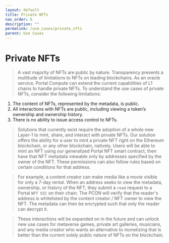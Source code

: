 ```yaml
---
layout: default
title: Private NFTs 
nav_order: 6
description: ""
permalink: /use_cases/private_nfts
parent: Use Cases
---
```



# Private NFTs
> A vast majority of NFTs are public by nature. Transparency presents a multitude of limitations to NFTs on leading blockchains. As an oracle service, Portal Compute can extend the current capabilities of L1 chains to handle private NFTs. To understand the use cases of private NFTs, consider the following limitations:
1. The content of NFTs, represented by the metadata, is public.
2. All interactions with NFTs are public, including viewing a token’s ownership and ownership history.
3. There is no ability to issue access control to NFTs.

>Solutions that currently exist require the adoption of a whole new Layer-1 to mint, share, and interact with private NFTs. Our solution offers the ability for a user to mint a private NFT right on the Ethereum blockchain, or any other blockchain, natively. Users will be able to mint an NFT using our generalized Portal NFT smart contract, then have that NFT metadata viewable only by addresses specified by the owner of the NFT. These permissions can also follow rules based on certain conditions for that address. 

> For example, a content creator can make media like a movie visible for only a 7-day rental. When an address seeks to view the metadata, ownership, or history of the NFT, they submit a `read` request to a Portal `NFT OIC` on their chain. The *PCON* will verify that the reader's address is whitelisted by the content creator / NFT owner to view the NFT. The metadata can then be encrypted such that only the reader can decrypt it. 

> These interactions will be expanded on in the future and can unlock new use cases for metaverse games, private art galleries, musicians, and any media creator who wants an alternative to monetizing that is better than the current solely public nature of NFTs on the blockchain.
